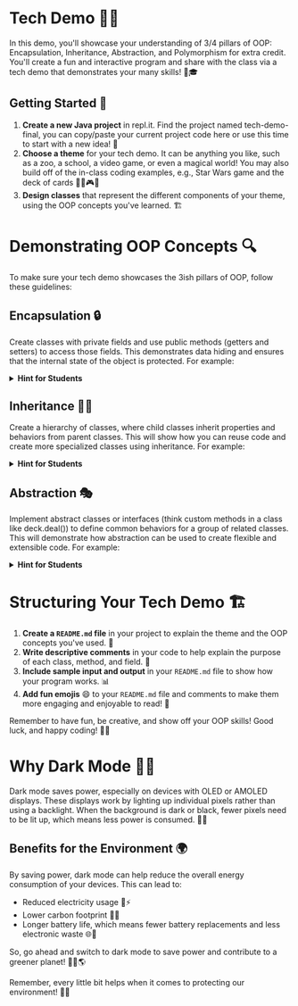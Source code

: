 # Tech Demo 🚀🌟

In this demo, you'll showcase your understanding of 3/4 pillars of OOP: Encapsulation, Inheritance, Abstraction, and Polymorphism for extra credit. You'll create a fun and interactive program and share with the class via a tech demo that demonstrates your many skills! 🎉🎓

## Getting Started 🏁

1. **Create a new Java project** in repl.it. Find the project named tech-demo-final, you can copy/paste your current project code here or use this time to start with a new idea! 🤖
2. **Choose a theme** for your tech demo. It can be anything you like, such as a zoo, a school, a video game, or even a magical world! You may also build off of the in-class coding examples, e.g., Star Wars game and the deck of cards 🦁🏫🎮🧙
3. **Design classes** that represent the different components of your theme, using the OOP concepts you've learned. 🏗

# Demonstrating OOP Concepts 🔍

To make sure your tech demo showcases the 3ish pillars of OOP, follow these guidelines:

## Encapsulation 🔒

Create classes with private fields and use public methods (getters and setters) to access those fields. This demonstrates data hiding and ensures that the internal state of the object is protected. For example:

<details>
<summary><strong>Hint for Students</strong></summary>

```java
// Encapsulation Example
// Shape.java
class Shape {
  // Encapsulation 
  private float area;

  // Encapsulation
  private float perimeter;
}

// Main.java
public class Main {
  public static void main(String[] args) {
    // Create a Circle object with a radius of 5.0
    Circle circle = new Circle(5.0);
  }
}
```
Extension: try to make this code work while keeping area and perimeter encapsulated

</details>


## Inheritance 👨‍👧
Create a hierarchy of classes, where child classes inherit properties and behaviors from parent classes. This will show how you can reuse code and create more specialized classes using inheritance. For example:

<details>
<summary><strong>Hint for Students</strong></summary>

```java
// Inheritance Example
// Shape.java
class Shape {
  // method to calculate the area of the shape
  public double getArea();

  // method to calculate the perimeter of the shape
  public double getPerimeter();
}

// Main.java
public class Main {
  public static void main(String[] args) {
    // Create a Circle object with a radius of 5.0
    Circle circle = new Circle(5.0);
  }
}
```
Extension: try to create the get methods!

</details>


## Abstraction 🎭
Implement abstract classes or interfaces (think custom methods in a class like deck.deal()) to define common behaviors for a group of related classes. This will demonstrate how abstraction can be used to create flexible and extensible code. For example:

<details>
<summary><strong>Hint for Students</strong></summary>

```java
// Shape.java
class Shape {
  // method to calculate the area of the shape
  public double getArea();

  // method to calculate the perimeter of the shape
  public double getPerimeter();
}
// Circle.java
class Circle extends Shape {
  private double radius;

  public Circle(double radius) {
    this.radius = radius;
  }


// Main.java
public class Main {
  public static void main(String[] args) {
    // Create a Circle object with a radius of 5.0
    Circle circle = new Circle(5.0);
  }
}
```
Extension: try abstraction outside of main.java

</details>

# Structuring Your Tech Demo 🏗

1. **Create a `README.md` file** in your project to explain the theme and the OOP concepts you've used. 📝
2. **Write descriptive comments** in your code to help explain the purpose of each class, method, and field. 💬
3. **Include sample input and output** in your `README.md` file to show how your program works. 📊
4. **Add fun emojis** 😄 to your `README.md` file and comments to make them more engaging and enjoyable to read! 🎨

Remember to have fun, be creative, and show off your OOP skills! Good luck, and happy coding! 🚀🌟

# Why Dark Mode 🌃🌿

Dark mode saves power, especially on devices with OLED or AMOLED displays. These displays work by lighting up individual pixels rather than using a backlight. When the background is dark or black, fewer pixels need to be lit up, which means less power is consumed. 📱💡

## Benefits for the Environment 🌍

By saving power, dark mode can help reduce the overall energy consumption of your devices. This can lead to:

- Reduced electricity usage 🏡⚡
- Lower carbon footprint 🦶🌳
- Longer battery life, which means fewer battery replacements and less electronic waste 🌐🔋

So, go ahead and switch to dark mode to save power and contribute to a greener planet! 🌃🌿🌎

Remember, every little bit helps when it comes to protecting our environment! 🤗💚


